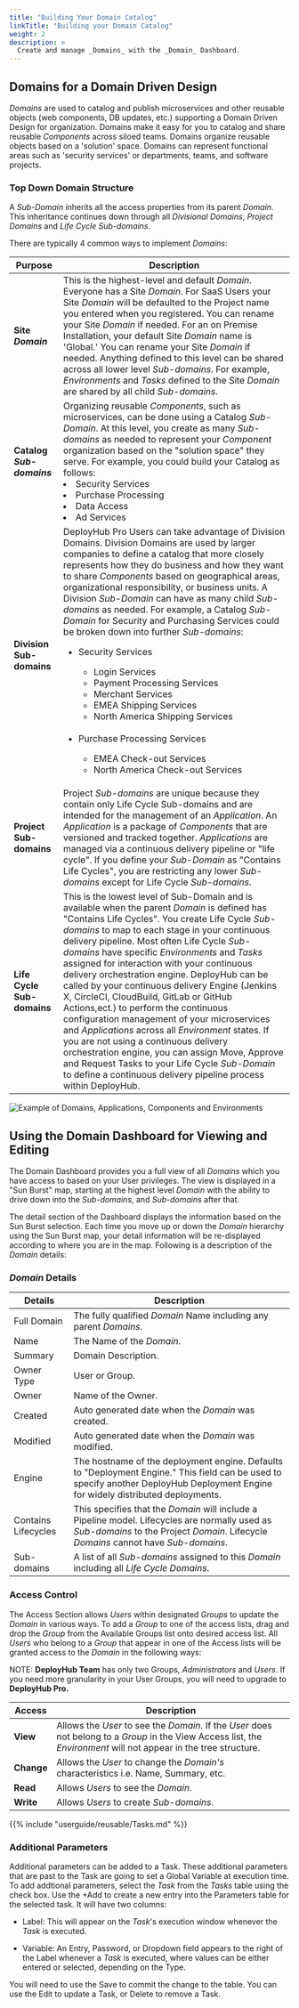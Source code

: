 ```yaml
---
title: "Building Your Domain Catalog"
linkTitle: "Building your Domain Catalog"
weight: 2
description: >
  Create and manage _Domains_ with the _Domain_ Dashboard. 
---
```


## Domains for a Domain Driven Design

_Domains_ are used to catalog and publish microservices and other reusable objects (web components, DB updates, etc.) supporting a Domain Driven Design for organization. Domains make it easy for you to catalog and share reusable _Components_ across siloed teams.  Domains organize reusable objects based on a 'solution' space. Domains can represent functional areas such as 'security services' or departments, teams, and software projects.

### Top Down Domain Structure

A _Sub-Domain_ inherits all the access properties from its parent _Domain_. This inheritance continues down through all _Divisional Domains_,  _Project Domains_ and _Life Cycle Sub-domains_.

There are typically 4 common ways to implement _Domains_:

| **Purpose** | Description |
|---| --- |
| **Site _Domain_** | This is the highest-level and default _Domain_. Everyone has a Site _Domain_. For SaaS Users your Site _Domain_ will be defaulted to the Project name you entered when you registered. You can rename your Site _Domain_ if needed. For an on Premise Installation, your default Site _Domain_ name is 'Global.' You can rename your Site _Domain_ if needed. Anything defined to this level can be shared across all lower level _Sub-domains_. For example, _Environments_ and _Tasks_ defined to the Site _Domain_ are shared by all child _Sub-domains_.|
|**Catalog _Sub-domains_**| Organizing reusable _Components_, such as microservices, can be done using a Catalog _Sub-Domain_. At this level, you create as many _Sub-domains_ as needed to represent your _Component_ organization based on the "solution space" they serve. For example, you could build your Catalog as follows: <li> Security Services</li><li>Purchase Processing</li><li>Data Access<li>Ad Services</li>
|**Division Sub-domains**| DeployHub Pro Users can take advantage of Division Domains. Division Domains are used by larger companies to define a catalog that more closely represents how they do business and how they want to share _Components_ based on geographical areas, organizational responsibility, or business units. A Division _Sub-Domain_ can have as many child _Sub-domains_ as needed. For example, a Catalog _Sub-Domain_ for Security and Purchasing Services could be broken down into further _Sub-domains_: <ul><li> Security Services</li><ul><li>Login Services</li><li>Payment Processing Services <li>Merchant Services</li><li>EMEA Shipping Services</li><li>North America Shipping Services</li></ul><br><li>Purchase Processing Services</li><ul><li>EMEA Check-out Services</li><li>North America Check-out Services</li></ul> |
|**Project Sub-domains**| Project _Sub-domains_ are unique because they contain only Life Cycle Sub-domains and are intended for the management of an _Application_.  An _Application_ is a package of _Components_ that are versioned and tracked together.  _Applications_ are managed via a continuous delivery pipeline or "life cycle". If you define your _Sub-Domain_ as "Contains Life Cycles", you are restricting any lower _Sub-domains_ except for Life Cycle _Sub-domains_.|
|**Life Cycle Sub-domains**| This is the lowest level of Sub-Domain and is available when the parent _Domain_ is defined has "Contains Life Cycles". You create Life Cycle _Sub-domains_ to map to each stage in your continuous delivery pipeline. Most often Life Cycle _Sub-domains_ have specific _Environments_ and _Tasks_ assigned for interaction with your continuous delivery orchestration engine.  DeployHub can be called by your continuous delivery Engine (Jenkins X, CircleCI, CloudBuild, GitLab or GitHub Actions,ect.) to perform the continuous configuration management of your microservices and _Applications_ across all _Environment_ states. If you are not using a continuous delivery orchestration engine, you can assign Move, Approve and Request Tasks to your Life Cycle _Sub-Domain_ to define a continuous delivery pipeline process within DeployHub. |

![Example of Domains, Applications, Components and Environments](/userguide/concepts/OnlineStore-GlobalDomain.jpg)

## Using the Domain Dashboard for Viewing and Editing

The Domain Dashboard provides you a full view of all _Domains_ which you have access to based on your User privileges.  The view is displayed in a "Sun Burst" map, starting at the highest level _Domain_ with the ability to drive down into the _Sub-domains_, and _Sub-domains_ after that.

The detail section of the Dashboard displays the information based on the Sun Burst selection. Each time you move up or down the _Domain_ hierarchy using the Sun Burst map, your detail information will be re-displayed according to where you are in the map.  Following is a description of the _Domain_ details:

### _Domain_ Details

| Details | Description |
| --- | --- |
|Full Domain | The fully qualified _Domain_ Name including any parent _Domains_.
| Name | The Name of the _Domain_. |
| Summary | Domain Description. |
| Owner Type | User or Group. |
| Owner | Name of the Owner.|
| Created | Auto generated date when the _Domain_ was created.|
| Modified | Auto generated date when the _Domain_ was modified.|
| Engine| The hostname of the deployment engine. Defaults to "Deployment Engine." This field can be used to specify another DeployHub Deployment Engine for widely distributed deployments. |
|Contains Lifecycles| This specifies that the _Domain_ will include a Pipeline model.  Lifecycles are normally used as _Sub-domains_ to the Project _Domain_.  Lifecycle _Domains_ cannot have _Sub-domains_. |
| Sub-domains | A list of all _Sub-domains_ assigned to this _Domain_ including all _Life Cycle Domains_.

### Access Control

The Access Section allows _Users_ within designated _Groups_ to update the _Domain_ in various ways. To add a _Group_ to one of the access lists, drag and drop the _Group_ from the Available Groups list onto desired access list. All _Users_ who belong to a _Group_ that appear in one of the Access lists will be granted access to the _Domain_ in the following ways:

NOTE: **DeployHub Team** has only two Groups, _Administrators_ and _Users_. If you need more granularity in your User Groups, you will need to upgrade to **DeployHub Pro.**

| Access | Description |
| --- | --- |
| **View** | Allows the _User_ to see the _Domain_. If the _User_ does not belong to a _Group_ in the View Access list, the _Environment_ will not appear in the tree structure. |
| **Change** | Allows the _User_ to change the _Domain's_ characteristics i.e. Name, Summary, etc. |
| **Read** | Allows _Users_ to see the _Domain_.|
| **Write** | Allows _Users_ to create _Sub-domains_. |

{{% include "userguide/reusable/Tasks.md" %}}

### Additional Parameters

Additional parameters can be added to a Task.  These additional parameters that are past to the Task are going to set a Global Variable at execution time. To add addtional parameters, select the _Task_ from the _Tasks_ table using the check box. Use the +Add to create a new entry into the Parameters table for the selected task. It will have two columns: 

- Label: This will appear on the _Task_'s execution window whenever the _Task_ is executed.

- Variable: An Entry, Password, or Dropdown field appears to the right of the Label whenever a _Task_ is executed, where values can be either entered or selected, depending on the Type.

You will need to use the Save to commit the change to the table. You can use the Edit to update a Task, or Delete to remove a Task. 
